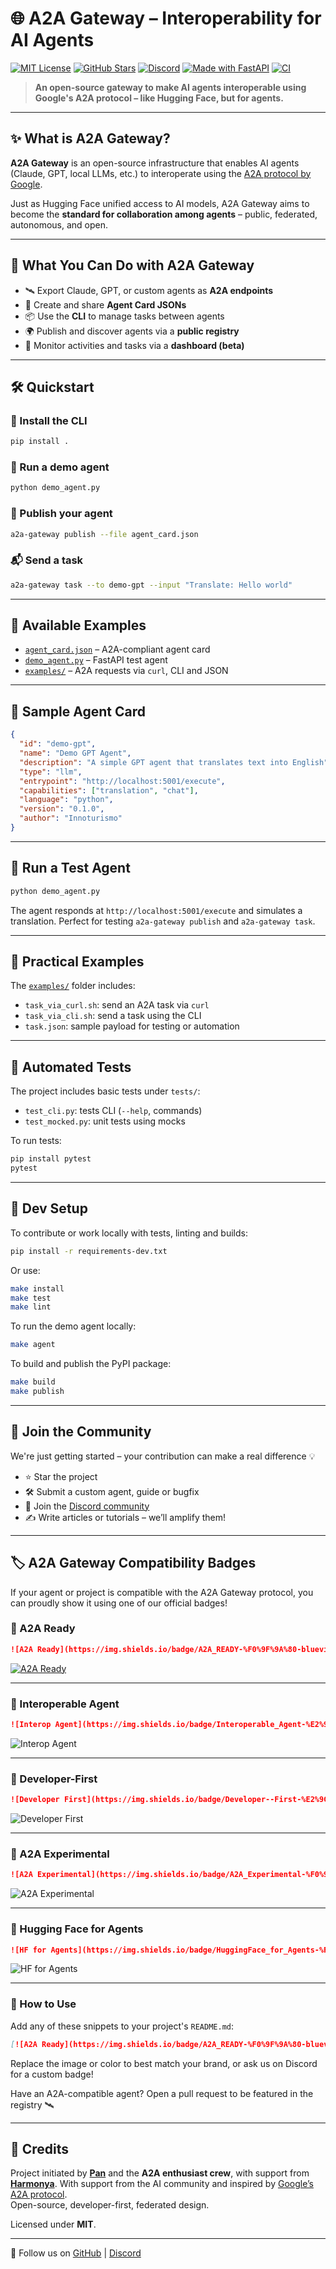 # 🌐 A2A Gateway – Interoperability for AI Agents

[![MIT License](https://img.shields.io/badge/license-MIT-blue.svg)](LICENSE)
[![GitHub Stars](https://img.shields.io/github/stars/therealpan/a2a-gateway?style=social)](https://github.com/therealpan/a2a-gateway)
[![Discord](https://img.shields.io/discord/1369570058430316575?label=Join%20us%20on%20Discord&logo=discord&color=5865F2)](https://discord.gg/3wVy3qs2Zp)
[![Made with FastAPI](https://img.shields.io/badge/Built%20with-FastAPI-0f4c81?logo=fastapi)](https://fastapi.tiangolo.com/)
[![CI](https://github.com/therealpan/a2a-gateway/actions/workflows/ci.yml/badge.svg)](https://github.com/therealpan/a2a-gateway/actions/workflows/ci.yml)

> **An open-source gateway to make AI agents interoperable using Google's A2A protocol – like Hugging Face, but for agents.**

---

## ✨ What is A2A Gateway?

**A2A Gateway** is an open-source infrastructure that enables AI agents (Claude, GPT, local LLMs, etc.) to interoperate using the [A2A protocol by Google](https://google.github.io/A2A).

Just as Hugging Face unified access to AI models, A2A Gateway aims to become the **standard for collaboration among agents** – public, federated, autonomous, and open.

---

## 🚀 What You Can Do with A2A Gateway

- 🛰️ Export Claude, GPT, or custom agents as **A2A endpoints**
- 📄 Create and share **Agent Card JSONs**
- 📦 Use the **CLI** to manage tasks between agents
- 🌍 Publish and discover agents via a **public registry**
- 🧪 Monitor activities and tasks via a **dashboard (beta)**

---

## 🛠️ Quickstart

### 🔧 Install the CLI

```bash
pip install .
```

### 🧪 Run a demo agent

```bash
python demo_agent.py
```

### 🚀 Publish your agent

```bash
a2a-gateway publish --file agent_card.json
```

### 📬 Send a task

```bash
a2a-gateway task --to demo-gpt --input "Translate: Hello world"
```

---

## 📁 Available Examples

- [`agent_card.json`](./agent_card.json) – A2A-compliant agent card
- [`demo_agent.py`](./demo_agent.py) – FastAPI test agent
- [`examples/`](./examples/) – A2A requests via `curl`, CLI and JSON

---

## 🧾 Sample Agent Card

```json
{
  "id": "demo-gpt",
  "name": "Demo GPT Agent",
  "description": "A simple GPT agent that translates text into English",
  "type": "llm",
  "entrypoint": "http://localhost:5001/execute",
  "capabilities": ["translation", "chat"],
  "language": "python",
  "version": "0.1.0",
  "author": "Innoturismo"
}
```

---

## 🤖 Run a Test Agent

```bash
python demo_agent.py
```

The agent responds at `http://localhost:5001/execute` and simulates a translation.
Perfect for testing `a2a-gateway publish` and `a2a-gateway task`.

---

## 📎 Practical Examples

The [`examples/`](./examples/) folder includes:

- `task_via_curl.sh`: send an A2A task via `curl`
- `task_via_cli.sh`: send a task using the CLI
- `task.json`: sample payload for testing or automation

---

## 🧪 Automated Tests

The project includes basic tests under `tests/`:

- `test_cli.py`: tests CLI (`--help`, commands)
- `test_mocked.py`: unit tests using mocks

To run tests:

```bash
pip install pytest
pytest
```

---

## 🧰 Dev Setup

To contribute or work locally with tests, linting and builds:

```bash
pip install -r requirements-dev.txt
```

Or use:

```bash
make install
make test
make lint
```

To run the demo agent locally:

```bash
make agent
```

To build and publish the PyPI package:

```bash
make build
make publish
```

---

## 📣 Join the Community

We're just getting started – your contribution can make a real difference 💡

- ⭐ Star the project
- 🛠️ Submit a custom agent, guide or bugfix
- 🧠 Join the [Discord community](https://discord.gg/3wVy3qs2Zp)
- ✍️ Write articles or tutorials – we’ll amplify them!

---

## 🏷️ A2A Gateway Compatibility Badges

If your agent or project is compatible with the A2A Gateway protocol, you can proudly show it using one of our official badges!

### 🚀 A2A Ready

```markdown
![A2A Ready](https://img.shields.io/badge/A2A_READY-%F0%9F%9A%80-blueviolet?style=for-the-badge&logo=protocolsio&logoColor=white)
```

[![A2A Ready](https://img.shields.io/badge/A2A_READY-%F0%9F%9A%80-blueviolet?style=for-the-badge&logo=protocolsio&logoColor=white)](#)

---

### 🧠 Interoperable Agent

```markdown
![Interop Agent](https://img.shields.io/badge/Interoperable_Agent-%E2%9C%94%EF%B8%8F-0f4c81?style=for-the-badge&logo=linktree&logoColor=white)
```

![Interop Agent](https://img.shields.io/badge/Interoperable_Agent-%E2%9C%94%EF%B8%8F-0f4c81?style=for-the-badge&logo=linktree&logoColor=white)

---

### 👷 Developer-First

```markdown
![Developer First](https://img.shields.io/badge/Developer--First-%E2%9C%A8-2aa198?style=for-the-badge&logo=github)
```

![Developer First](https://img.shields.io/badge/Developer--First-%E2%9C%A8-2aa198?style=for-the-badge&logo=github)

---

### 🧪 A2A Experimental

```markdown
![A2A Experimental](https://img.shields.io/badge/A2A_Experimental-%F0%9F%94%8E-yellow?style=for-the-badge&logo=flask&logoColor=black)
```

![A2A Experimental](https://img.shields.io/badge/A2A_Experimental-%F0%9F%94%8E-yellow?style=for-the-badge&logo=flask&logoColor=black)

---

### 🤖 Hugging Face for Agents

```markdown
![HF for Agents](https://img.shields.io/badge/HuggingFace_for_Agents-%F0%9F%A4%96-orange?style=for-the-badge)
```

![HF for Agents](https://img.shields.io/badge/HuggingFace_for_Agents-%F0%9F%A4%96-orange?style=for-the-badge)

---

### 📌 How to Use

Add any of these snippets to your project's `README.md`:

```markdown
[![A2A Ready](https://img.shields.io/badge/A2A_READY-%F0%9F%9A%80-blueviolet?style=for-the-badge&logo=protocolsio&logoColor=white)](https://github.com/therealpan/a2a-gateway)
```

Replace the image or color to best match your brand, or ask us on Discord for a custom badge!

Have an A2A-compatible agent? Open a pull request to be featured in the registry 🛰️

---

## 🧠 Credits

Project initiated by **[Pan](https://github.com/therealpan)** and the **A2A enthusiast crew**, with support from **[Harmonya](https://harmonya.online)**.
With support from the AI community and inspired by [Google’s A2A protocol](https://google.github.io/A2A).  
Open-source, developer-first, federated design.

Licensed under **MIT**.

---

📍 Follow us on [GitHub](https://github.com/therealpan/a2a-gateway) | [Discord](https://discord.gg/3wVy3qs2Zp)
